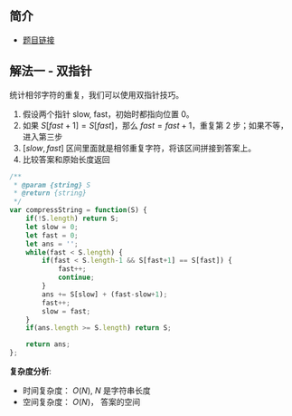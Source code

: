  
 
 
## 简介
- [题目链接](https://leetcode-cn.com/problems/compress-string-lcci/)


## 解法一 - 双指针
统计相邻字符的重复，我们可以使用双指针技巧。
1. 假设两个指针 slow, fast，初始时都指向位置 0。
2. 如果 $S[fast+1] = S[fast]$，那么 $fast = fast+1$，重复第 2 步；如果不等，进入第三步
3. $[slow, fast]$ 区间里面就是相邻重复字符，将该区间拼接到答案上。
4. 比较答案和原始长度返回

```javascript
/**
 * @param {string} S
 * @return {string}
 */
var compressString = function(S) {
    if(!S.length) return S;
    let slow = 0;
    let fast = 0;
    let ans = '';
    while(fast < S.length) {
        if(fast < S.length-1 && S[fast+1] == S[fast]) {
            fast++;
            continue;
        }
        ans += S[slow] + (fast-slow+1);
        fast++;
        slow = fast;
    }
    if(ans.length >= S.length) return S;

    return ans;
};
```

**复杂度分析**:
- 时间复杂度： $O(N)$, $N$ 是字符串长度
- 空间复杂度： $O(N)$， 答案的空间